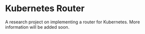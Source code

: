 # Kubernetes Router

A research project on implementing a router for Kubernetes. More information will be added soon.
